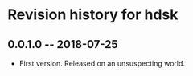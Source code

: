 # Revision history for hdsk

## 0.0.1.0  -- 2018-07-25

* First version. Released on an unsuspecting world.
